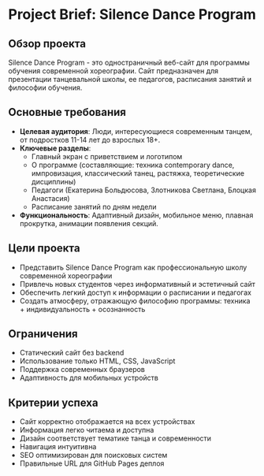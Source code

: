 # Project Brief: Silence Dance Program

## Обзор проекта
Silence Dance Program - это одностраничный веб-сайт для программы обучения современной хореографии. Сайт предназначен для презентации танцевальной школы, ее педагогов, расписания занятий и философии обучения.

## Основные требования
- **Целевая аудитория**: Люди, интересующиеся современным танцем, от подростков 11-14 лет до взрослых 18+.
- **Ключевые разделы**:
  - Главный экран с приветствием и логотипом
  - О программе (составляющие: техника contemporary dance, импровизация, классический танец, растяжка, теоретические дисциплины)
  - Педагоги (Екатерина Больдюсова, Злотникова Светлана, Блоцкая Анастасия)
  - Расписание занятий по дням недели
- **Функциональность**: Адаптивный дизайн, мобильное меню, плавная прокрутка, анимации появления секций.

## Цели проекта
- Представить Silence Dance Program как профессиональную школу современной хореографии
- Привлечь новых студентов через информативный и эстетичный сайт
- Обеспечить легкий доступ к информации о расписании и педагогах
- Создать атмосферу, отражающую философию программы: техника + индивидуальность + осознанность

## Ограничения
- Статический сайт без backend
- Использование только HTML, CSS, JavaScript
- Поддержка современных браузеров
- Адаптивность для мобильных устройств

## Критерии успеха
- Сайт корректно отображается на всех устройствах
- Информация легко читаема и доступна
- Дизайн соответствует тематике танца и современности
- Навигация интуитивна
- SEO оптимизирован для поисковых систем
- Правильные URL для GitHub Pages деплоя
